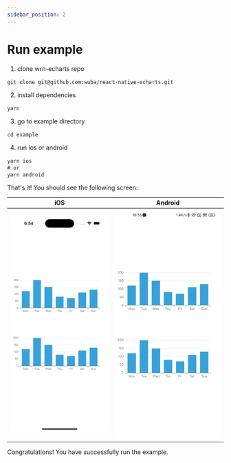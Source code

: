 ```yaml
---
sidebar_position: 2
---
```


# Run example

1. clone wrn-echarts repo

```shell
git clone git@github.com:wuba/react-native-echarts.git
```

2. install dependencies

```shell
yarn
```

3. go to example directory

```shell
cd example
```

4. run ios or android

```shell
yarn ios
# or
yarn android
```

That's it! You should see the following screen:

| iOS | Android |
| --- | --- |
| ![ios](./ios.png) | ![android](./android.jpg) |

Congratulations! You have successfully run the example.